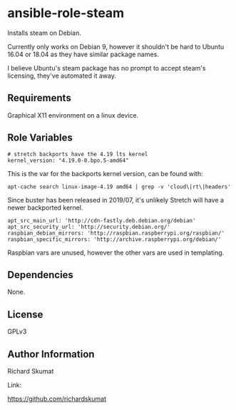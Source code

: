 ansible-role-steam
=========

Installs steam on Debian.

Currently only works on Debian 9, however it shouldn't be hard to Ubuntu 16.04 or 18.04 as they have similar
package names.

I believe Ubuntu's steam package has no prompt to accept steam's licensing, they've automated
it away.

Requirements
------------

Graphical X11 environment on a linux device.

Role Variables
--------------

```
# stretch backports have the 4.19 lts kernel
kernel_version: "4.19.0-0.bpo.5-amd64"
```

This is the var for the backports kernel version, can be found with:

```
apt-cache search linux-image-4.19 amd64 | grep -v 'cloud\|rt\|headers'
```

Since buster has been released in 2019/07, it's unlikely Stretch will have a newer backported kernel.

```
apt_src_main_url: 'http://cdn-fastly.deb.debian.org/debian'
apt_src_security_url: 'http://security.debian.org/'
raspbian_debian_mirrors: 'http://raspbian.raspberrypi.org/raspbian/'
raspbian_specific_mirrors: 'http://archive.raspberrypi.org/debian/'
```

Raspbian vars are unused, however the other vars are used in templating.

Dependencies
------------

None.

License
-------

GPLv3

Author Information
------------------

Richard Skumat

Link:

https://github.com/richardskumat
